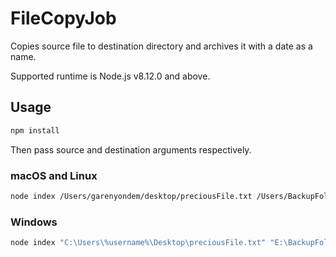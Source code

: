 # FileCopyJob
Copies source file to destination directory and archives it with a date as a name.

Supported runtime is Node.js v8.12.0 and above.

## Usage
```bash
npm install
```
Then pass source and destination arguments respectively.

### macOS and Linux

```bash
node index /Users/garenyondem/desktop/preciousFile.txt /Users/BackupFolder
```
### Windows
```bash
node index "C:\Users\%username%\Desktop\preciousFile.txt" "E:\BackupFolder"
```